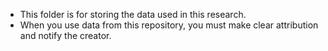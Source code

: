 - This folder is for storing the data used in this research.
- When you use data from this repository, you must make clear attribution and notify the creator.
